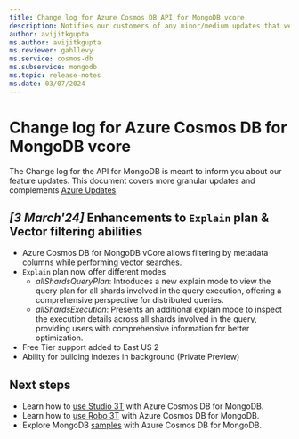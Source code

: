 ```yaml
---
title: Change log for Azure Cosmos DB API for MongoDB vcore
description: Notifies our customers of any minor/medium updates that were pushed
author: avijitkgupta
ms.author: avijitkgupta
ms.reviewer: gahllevy
ms.service: cosmos-db
ms.subservice: mongodb
ms.topic: release-notes
ms.date: 03/07/2024
---
```


# Change log for Azure Cosmos DB for MongoDB vcore

The Change log for the API for MongoDB is meant to inform you about our feature updates. This document covers more granular updates and complements [Azure Updates](https://azure.microsoft.com/updates/).

## *[3 March'24]* Enhancements to `Explain` plan & Vector filtering abilities

- Azure Cosmos DB for MongoDB vCore allows filtering by metadata columns while performing vector searches. 
- `Explain` plan now offer different modes
	- *allShardsQueryPlan*: Introduces a new explain mode to view the query plan for all shards involved in the query execution, offering a comprehensive perspective for distributed queries.
	- *allShardsExecution*: Presents an additional explain mode to inspect the execution details across all shards involved in the query, providing users with comprehensive information for better optimization. 
- Free Tier support added to East US 2
- Ability for building indexes in background (Private Preview)

## Next steps

- Learn how to [use Studio 3T](connect-using-mongochef.md) with Azure Cosmos DB for MongoDB.
- Learn how to [use Robo 3T](connect-using-robomongo.md) with Azure Cosmos DB for MongoDB.
- Explore MongoDB [samples](nodejs-console-app.md) with Azure Cosmos DB for MongoDB.

